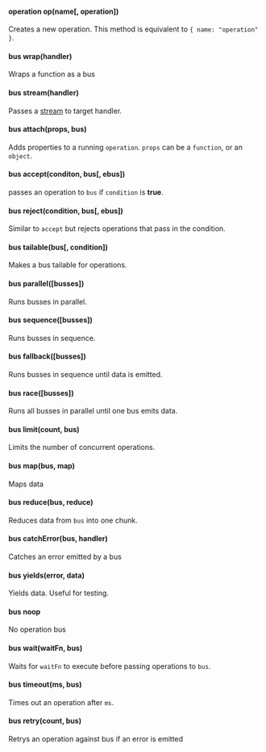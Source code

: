 #### operation op(name[, operation])

Creates a new operation. This method is equivalent to `{ name: "operation" }`.


<Tabs>
  <Example title="simple">
    <Script path="index.js">

var mesh   = require("mesh");
var stream = require("obj-stream");

// create a simple, vanilla bus
var bus = function(operation) {
  var s = new stream.Stream();
  console.log("handle operation", operation);
  setTimeout(function() {
    s.end();
  }, 0);
  return s;
}

// execute an operation
bus(mesh.op("doSomething")).on("end", function() {
  console.log("ended");
});

    </Script>
  </Example>

<Example title="vanilla object">
  <Script path="index.js">
var mesh = require("mesh");

// use wrap utility so we don't have to create an object
// stream
var bus = mesh.wrap(function(operation, next) {
  console.log(operation);
  next();
});

// or use a vanilla object
bus({ name: "doSomething" }).on("end", function() {
  console.log("endeded vanilla object");
});

  </Script>
</Example>
</Tabs>


#### bus wrap(handler)

Wraps a function as a bus


<Tabs>
<Example title="success handling">
<Script path="index.js">  
var mesh = require("mesh");
var bus = mesh.wrap(function(operation, next) {
    next(void 0, "some returned data");
});

bus({}).on("data", function(data) {
  console.log("data: ", data);
});
</Script>
</Example>
<Example title="error handling">
  <Script path="index.js">  
var mesh = require("mesh");
var bus = mesh.wrap(function(operation, next) {
    next(new Error("Whoops! Something went wrong"));
});

bus({}).on("error", function(error) {
  console.log("error: ", error.message);
});
</Script>
</Example>
</Tabs>

#### bus stream(handler)

Passes a [stream](https://nodejs.org/api/stream.html) to target handler.

<Example>
  <Script path="index.js">  

var mesh = require("mesh");

var bus = mesh.stream(function(operation, stream) {
  stream.write({ id: "user1" });
  stream.write({ id: "user2" });
  stream.end();
});

bus({}).on("data", function(data) {
  console.log("data: ", data);
}).on("end", function() {
  console.log("END");
});

</Script>
</Example>

#### bus attach(props, bus)

Adds properties to a running `operation`. `props` can be a `function`, or an `object`.


<Tabs>
<Example title="props as function">
  <Script path="index.js">
var mesh = require("mesh");

var bus = mesh.wrap(function(operation, next) {
  console.log("handled operation: ", operation);
  next();
});

bus = mesh.attach(function(operation) {
  return {
    path: "/users/" + operation.query.id
  }
}, bus);

bus(mesh.op("load", { query: { id: "userId" } }));
  </Script>
</Example>
<Example title="props as object">
  <Script path="index.js">
var mesh = require("mesh");

var bus = mesh.wrap(function(operation, next) {
  console.log("handled operation: ", operation);
  next();
});

bus = mesh.attach({ collection: "users" }, bus);


bus(mesh.op("load", { query: { id: "user1" }}));
  </Script>
</Example>
</Tabs>


#### bus accept(conditon, bus[, ebus])

passes an operation to `bus` if `condition` is **true**.

<Tabs>
<Example title="accept with tester">
<Script path="index.js">
var mesh = require("mesh");

function testOperation(operation) {
  return operation.name === "something";
}

var bus = mesh.accept(testOperation, mesh.wrap(function(operation, next) {
  console.log("handle operation: ", operation);
  next(void 0, { text: "Hello" });
}));

bus(mesh.op("something")).on("data", function(data) {
  console.log("response data: ", data);
}).on("end", function() {
  console.log("something operation ended");
});

bus(mesh.op("rejected")).on("data", function(data) {

  // this should not be logged
  console.log("response data: ", data);
}).on("end", function() {
  console.log("rejected operation ended");
});

</Script>
</Example>
<Example title="else bus">
  <Script path="index.js">
var mesh = require("mesh");

var bus = mesh.wrap(function(operation, next) {
    console.log("handle doSomething op", operation);
    next();
});

// accept also allows operation names
var bus = mesh.accept("doSomething", bus, mesh.wrap(function(operation) {
    console.log("handle doSomething else op", operation);
}));

bus(mesh.op("doSomething"));
bus(mesh.op("doSomethingElse"));

  </Script>
</Example>
<Example title="simple command handler">
  <Script path="index.js">
var mesh = require("mesh");
var sift = require("sift");

function command(query, handler) {
  return mesh.accept(sift(query), mesh.wrap(handler));
}

var commands = [
  command({ name: "insert" }, function(operation, next) {
    console.log("handle insert", operation);
    next(void 0, true);
  }),
  command({ name: "remove" }, function(operation, next) {
    console.log("handle remove", operation);
    next(void 0, true);
  }),
  command({ name: "load", multi: true }, function(operation, next) {
    console.log("handle load multiple", operation);
    next(void 0, true);
  }),
  command({ name: "load" }, function(operation, next) {
    console.log("handle load single item", operation);
    next(void 0, true);
  })
];

var bus = mesh.fallback(commands);

bus(mesh.op("insert"));
bus(mesh.op("remove"));
bus(mesh.op("load"));
bus(mesh.op("load", { multi: true }));

  </Script>
</Example>
</Tabs>

#### bus reject(condition, bus[, ebus])

Similar to `accept` but rejects operations that pass in the condition.


#### bus tailable(bus[, condition])

Makes a bus tailable for operations.

<Tabs>
<Example title="simple">
  <Script path="index.js">
var mesh = require("mesh");

var bus = mesh.wrap(function(operation, next) {
  console.log("handle operation: ", operation);
  next();
});

bus = mesh.tailable(bus);

bus(mesh.op("tail")).on("data", function(operation) {
  console.log("tailed operation: ", operation);
});

bus(mesh.op("load"));
bus(mesh.op("insert"));
bus(mesh.op("say hello"));

  </Script>
</Example>
<Example title="with condition">
  <Script path="index.js">
var mesh = require("mesh");

var bus = mesh.wrap(function(operation, next) {
  console.log("handle operation: ", operation);
  next();
});

bus = mesh.tailable(bus, function(operation) {
    return operation.query.name ===
});

bus(mesh.op("tail", { query: { name: "insert" }})).on("data", function(operation) {
  console.log("tailed operation: ", operation);
});

bus(mesh.op("load"));
bus(mesh.op("insert"));
bus(mesh.op("say hello"));

  </Script>
</Example>
</Tabs>

#### bus parallel([busses])

Runs busses in parallel.

<Example>
  <Script path="index.js">  
var mesh = require("mesh");

var busses = [

  // executed last
  mesh.wrap(function(operation, next) {
    setTimeout(next, 1000, void 0, "end bus 1");
  }),

  // executed first
  mesh.wrap(function(operation, next) {
    setTimeout(next, 500, void 0, "end bus 2");
  })
];

var bus = mesh.parallel(busses);

bus(mesh.op("do something")).on("data", function(message) {
  console.log(message);
});

  </Script>
</Example>


#### bus sequence([busses])

Runs busses in sequence.


<Example>
  <Script path="index.js">  
var mesh = require("mesh");

var busses = [

  // executed first
  mesh.wrap(function(operation, next) {
    setTimeout(next, 1000, void 0, "end bus 1");
  }),

  // executed last
  mesh.wrap(function(operation, next) {
    setTimeout(next, 500, void 0, "end bus 2");
  })
];

var bus = mesh.sequence(busses);

bus(mesh.op("do something")).on("data", function(message) {
  console.log(message);
});

  </Script>
</Example>

#### bus fallback([busses])

Runs busses in sequence until data is emitted.

<Example>
  <Script path="index.js">  
var mesh = require("mesh");

var busses = [

  // executed first - fall through
  mesh.stream(function(operation, stream) {
    console.log("execute bus 1");
    stream.end();
  }),

  // execute second - hit!
  mesh.stream(function(operation, stream) {
    console.log("execute bus 2");
    stream.write("bus 2 data");
    stream.end("more bus 2 data");
  }),

  // never hit
  mesh.stream(function(operation, stream) {
    console.log("execute bus 3 (this shouldn't be logged)")
    stream.end();
  })
];

var bus = mesh.fallback(busses);

bus(mesh.op("do something")).on("data", function(message) {
  console.log(message);
});
</Script>
</Example>

#### bus race([busses])

Runs all busses in parallel until one bus emits data.

<Example>
  <Script path="index.js">  
var mesh = require("mesh");

var busses = [

  // executed first - fall through
  mesh.stream(function(operation, stream) {
    console.log("execute bus 1");
    setTimeout(stream.end.bind(stream), 300, "bus 1 data");
  }),

  // execute second - hit!
  mesh.stream(function(operation, stream) {
    console.log("execute bus 2");
    setTimeout(stream.end.bind(stream), 500, "more bus 2 data");
  }),

  // never hit
  mesh.stream(function(operation, stream) {
    console.log("execute bus 3");
    setTimeout(stream.end.bind(stream), 100, "bus 3 data");
  })
];

var bus = mesh.race(busses);

bus(mesh.op("do something")).on("data", function(message) {
  console.log(message);
});
</Script>
</Example>

#### bus limit(count, bus)

Limits the number of concurrent operations.

<Example>
  <Script path="index.js">  

var mesh = require("mesh");

var bus = mesh.wrap(function(operation, next) {
  console.log("handle operation", operation);
  setTimeout(next, Math.random() * 500, "data");
});

// limit to only one operation at a time
bus = mesh.limit(1, bus);

bus({ name: "insert" });
bus({ name: "load" });
bus({ name: "remove" });

</Script>
</Example>


#### bus map(bus, map)

Maps data

<Example>
  <Script path="index.js">  

var mesh = require("mesh");

var bus = mesh.wrap(function(operation, next) {
  console.log("handle operation: ", operation);
  next(void 0, operation.spell);
});


bus = mesh.map(bus, function(operation, data, stream) {
  console.log("map: ", operation, data);
  data.split("").forEach(function(character) {
    stream.write(character);
  });
  stream.end();
});

bus({ spell: "hello" }).on("data", function(character) {
  console.log("data: ", character);
});

</Script>
</Example>

#### bus reduce(bus, reduce)

Reduces data from `bus` into one chunk.

<Example>
  <Script path="index.js">  

var mesh = require("mesh");

var bus = mesh.stream(function(operation, stream) {
  stream.write("hello");
  stream.write("big");
  stream.end("world");
});


bus = mesh.reduce(bus, function(operation, prev, current) {
  return [].concat(prev, current).join(" ");
});

bus({ }).on("data", function(message) {
  console.log("data: ", message);
});

</Script>
</Example>

#### bus catchError(bus, handler)

Catches an error emitted by a bus

<Example>
  <Script path="index.js">  

var mesh = require("mesh");

var bus = mesh.wrap(function(operation, next) {
  next(new Error("Whoops, something went wrong!"));
});

bus = mesh.catchError(bus, function(error) {
  console.log("caught error: ", error.message);
});

bus({ name: "some command" }).on("error", function(error) {
  console.log("emitted error: ", error.message);
});

</Script>
</Example>

#### bus yields(error, data)

Yields data. Useful for testing.

<Example>
  <Script path="index.js">  
var mesh = require("mesh");

var bus = mesh.yields(void 0, ["chunk 1", "chunk 2"]);

bus({ name: "do something"}).on("data", function(data) {
  console.log("data: ", data);
}).on("end", function() {
  console.log("end operation");
});
  </Script>
</Example>



#### bus noop

No operation bus


<Example>
  <Script path="index.js">  

var mesh    = require("mesh");
var memoize = require("memoizee");

var bus = mesh.noop;

bus({ name: "some command" }).on("data", function(data) {
  console.log("data - shouldn't be logged!");
}).on("end", function() {
  console.log("no operation ended");
});

  </Script>
</Example>

#### bus wait(waitFn, bus)

Waits for `waitFn` to execute before passing operations to `bus`.


<Tabs>
<Example title="simple example">
  <Script path="index.js">  

var mesh    = require("mesh@2.0.3");

var bus = mesh.wrap(function(operation, next) {
  console.log("handle operation: ", operation);
  next(void 0, next);
});

function load(next) {
  console.log("wait...");
  setTimeout(next, 500);
}

bus = mesh.wait(load, bus);

bus(mesh.op("doSomething"));

</Script>

</Example>
<Example title="error example">
  <Script path="index.js">  

var mesh    = require("mesh@2.0.3");

var bus = mesh.wrap(function(operation, next) {
  console.log("handle operation: ", operation);
  next(void 0, next);
});

function load(next) {
  console.log("wait...");
  setTimeout(next, 500, new Error("something went wrong!"));
}

bus = mesh.wait(load, bus);

bus(mesh.op("doSomething")).on("error", function(error) {
  console.log("error: ", error.message);
});

</Script>

</Example>
<Example title="model example">
  <Script path="index.js">  

var mesh    = require("mesh@2.0.3");
var extend  = require("extend");
var sift    = require("sift");
var _       = require("highland");
var memoize = require("memoizee");

// fake data
var fixtures = {
  chains: [
    {
      id: "chain1",
      nextChainId: "chain2"
    },
    {
      id: "chain2",
      nextChainId: "chain3"
    },
    {
      id: "chain3",
      nextChainId: "chain4"
    },
    {
      id: "chain4"
    }
  ]
};

// fake data source handler
var bus = mesh.accept("load", mesh.wrap(function(operation, next) {
  console.log("handle operation: ", operation);

  var foundItems = sift(operation.query, fixtures[operation.collection]);
  if (!foundItems.length) return next(new Error("not found"));

  // simulate network latency
  setTimeout(next, 500, void 0, foundItems[0]);
}));

/**
 * Base model
 */

function Base(properties) {
  extend(this, properties);

  // memoize load so it can only be called once
  var load = memoize(this.reload.bind(this), {
    async: true
  });

  // set the load function and return self
  this.load = function(onLoad) {
    load(onLoad);
    return this;
  }
}

/**
 */

extend(Base.prototype, {

  /**
   * reloads the model from a data source
   */

  reload: function(onLoad) {
    if (!onLoad) onLoad = function() { };
    this
    .bus({ name: "load" })
    .on("data", this.onData.bind(this))
    .once("error", onLoad)
    .once("end", onLoad.bind(this, void 0, this));
  },

  /**
   * set data from the data source as properties
   * of this model
   */

  onData: function(data) {
    extend(this, data);
  }
});

/**
 * Chain model example demonstrating how you
 * can asynchronously load resources without callbacks
 */

function Chain(properties) {
  Base.call(this, properties);
}

/**
 * extend the base model
 */

extend(Chain.prototype, Base.prototype, {

  /**
   * Get the next chain model
   */

  getNext: function(onLoad) {

     // return the next chain model immediately, but
     // wait until THIS model has loaded.
     return new Chain({

      // wait for this model to load, then attach the proper
      // query params to the operation so that this model
      // can load itself
      bus: mesh.wait(this.load, mesh.attach(function() {
        return {
          query: { id: this.nextChainId }
        };
      }.bind(this), this.bus))
    }).load(onLoad);
  }
});

// setup the new chain & attach default props that load
// this chain in
var chain = new Chain({
  bus : mesh.attach({ collection: "chains", query: { id: "chain1" } }, bus)
});

function onChainLoad(err, chain) {
  if (err) {
    console.log("error: ", err.message);
  } else {
    console.log("loaded chain: ", chain);
  }
}

// synchronously get a bunch of chains
chain
.load(onChainLoad)
.getNext(onChainLoad)
.getNext(onChainLoad)
.getNext(onChainLoad)
.getNext(onChainLoad);


  </Script>
</Example>
</Tabs>

#### bus timeout(ms, bus)

Times out an operation after `ms`.


<Example title="simple example">
  <Script path="index.js">  

var mesh    = require("mesh@2.0.3");

var bus = mesh.wrap(function(operation, next) {
  console.log("handle operation: ", operation);
  setTimeout(next, 1000);
});

bus = mesh.timeout(100, bus);

bus(mesh.op("doSomething")).on("error", function(error) {
  console.log("error:", error.message);
});

</Script>

</Example>

#### bus retry(count, bus)

Retrys an operation against bus if an error is emitted

<Example title="simple example">
  <Script path="index.js">  

var mesh    = require("mesh@2.0.3");

var bus = mesh.wrap(function(operation, next) {
  console.log("handle operation: ", operation);
  setTimeout(next, 100, new Error("something went wrong"));
});

bus = mesh.retry(5, bus);

bus(mesh.op("doSomething")).on("error", function(error) {
  console.log("error:", error.message);
});

</Script>

</Example>
